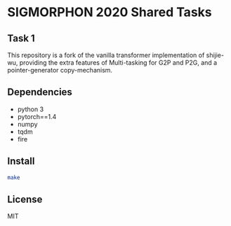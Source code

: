 # SIGMORPHON 2020 Shared Tasks

## Task 1

This repository is a fork of the vanilla transformer implementation of shijie-wu, providing the extra features of Multi-tasking for G2P and P2G, and a pointer-generator copy-mechanism.


## Dependencies

- python 3
- pytorch==1.4
- numpy
- tqdm
- fire


## Install

```bash
make
```


## License

MIT
